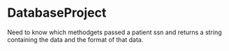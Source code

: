 # DatabaseProject

Need to know which methodgets passed a patient ssn and returns a string containing the data and the format of that data. 